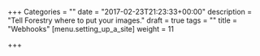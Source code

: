 +++
Categories = ""
date = "2017-02-23T21:23:33+00:00"
description = "Tell Forestry where to put your images."
draft = true
tags = ""
title = "Webhooks"
[menu.setting_up_a_site]
weight = 11

+++
